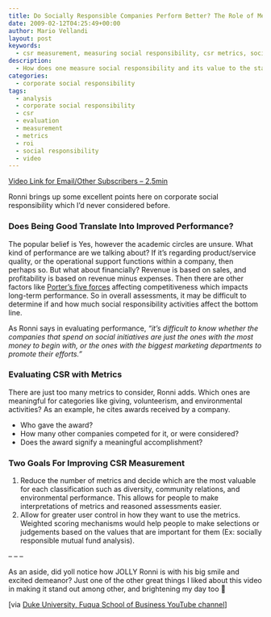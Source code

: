 ```yaml
---
title: Do Socially Responsible Companies Perform Better? The Role of Metrics
date: 2009-02-12T04:25:49+00:00
author: Mario Vellandi
layout: post
keywords:
  - csr measurement, measuring social responsibility, csr metrics, social return on investment, csr evaluation, corporate social responsibility
description:
  - How does one measure social responsibility and its value to the stakeholders, employees, and the public? Where can it be improved? Ronni Chatterji answers.
categories:
  - corporate social responsibility
tags:
  - analysis
  - corporate social responsibility
  - csr
  - evaluation
  - measurement
  - metrics
  - roi
  - social responsibility
  - video
---
```

[Video Link for Email/Other Subscribers &#8211; 2.5min](http://www.youtube.com/watch?v=iXsaYR1Izqw)

Ronni brings up some excellent points here on corporate social responsibility which I&#8217;d never considered before.

### Does Being Good Translate Into Improved Performance?

The popular belief is Yes, however the academic circles are unsure. What kind of performance are we talking about? If it&#8217;s regarding product/service quality, or the operational support functions within a company, then perhaps so. But what about financially? Revenue is based on sales, and profitability is based on revenue minus expenses. Then there are other factors like [Porter&#8217;s five forces](http://en.wikipedia.org/wiki/Porter_five_forces_analysis "wikipedia article on porter's five forces analysis") affecting competitiveness which impacts long-term performance. So in overall assessments, it may be difficult to determine if and how much social responsibility activities affect the bottom line.

As Ronni says in evaluating performance, _&#8220;it&#8217;s difficult to know whether the companies that spend on social initiatives are just the ones with the most money to begin with, or the ones with the biggest marketing departments to promote their efforts.&#8221;_

### Evaluating CSR with Metrics

There are just too many metrics to consider, Ronni adds. Which ones are meaningful for categories like giving, volunteerism, and environmental activities? As an example, he cites awards received by a company.

  * Who gave the award?
  * How many other companies competed for it, or were considered?
  * Does the award signify a meaningful accomplishment?

### Two Goals For Improving CSR Measurement

  1. Reduce the number of metrics and decide which are the most valuable for each classification such as diversity, community relations, and environmental performance. This allows for people to make interpretations of metrics and reasoned assessments easier.
  2. Allow for greater user control in how they want to use the metrics. Weighted scoring mechanisms would help people to make selections or judgements based on the values that are important for them (Ex: socially responsible mutual fund analysis).

&#8211; &#8211; &#8211;

As an aside, did yoll notice how JOLLY Ronni is with his big smile and excited demeanor? Just one of the other great things I liked about this video in making it stand out among other, and brightening my day too 🙂

[via <a rel="nofollow" title="duke university fuqua school youtube channel" href="http://www.youtube.com/user/FuquaSchOfBusiness">Duke University, Fuqua School of Business YouTube channel</a>]
